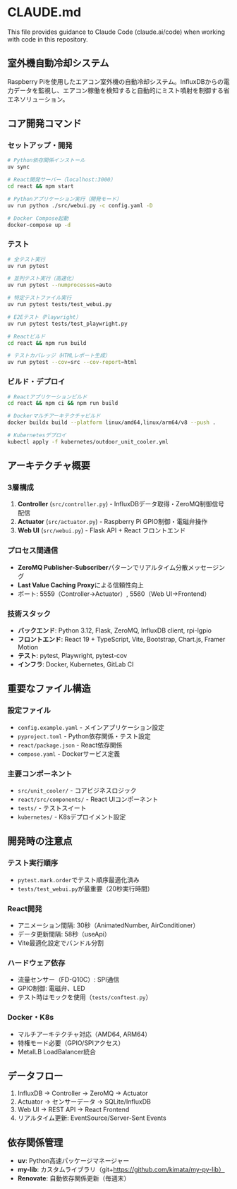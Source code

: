 # CLAUDE.md

This file provides guidance to Claude Code (claude.ai/code) when working with code in this repository.

## 室外機自動冷却システム

Raspberry Piを使用したエアコン室外機の自動冷却システム。InfluxDBからの電力データを監視し、エアコン稼働を検知すると自動的にミスト噴射を制御する省エネソリューション。

## コア開発コマンド

### セットアップ・開発

```bash
# Python依存関係インストール
uv sync

# React開発サーバー（localhost:3000）
cd react && npm start

# Pythonアプリケーション実行（開発モード）
uv run python ./src/webui.py -c config.yaml -D

# Docker Compose起動
docker-compose up -d
```

### テスト

```bash
# 全テスト実行
uv run pytest

# 並列テスト実行（高速化）
uv run pytest --numprocesses=auto

# 特定テストファイル実行
uv run pytest tests/test_webui.py

# E2Eテスト（Playwright）
uv run pytest tests/test_playwright.py

# Reactビルド
cd react && npm run build

# テストカバレッジ（HTMLレポート生成）
uv run pytest --cov=src --cov-report=html
```

### ビルド・デプロイ

```bash
# Reactアプリケーションビルド
cd react && npm ci && npm run build

# Dockerマルチアーキテクチャビルド
docker buildx build --platform linux/amd64,linux/arm64/v8 --push .

# Kubernetesデプロイ
kubectl apply -f kubernetes/outdoor_unit_cooler.yml
```

## アーキテクチャ概要

### 3層構成

1. **Controller** (`src/controller.py`) - InfluxDBデータ取得・ZeroMQ制御信号配信
2. **Actuator** (`src/actuator.py`) - Raspberry Pi GPIO制御・電磁弁操作
3. **Web UI** (`src/webui.py`) - Flask API + React フロントエンド

### プロセス間通信

- **ZeroMQ Publisher-Subscriber**パターンでリアルタイム分散メッセージング
- **Last Value Caching Proxy**による信頼性向上
- ポート: 5559（Controller→Actuator）, 5560（Web UI→Frontend）

### 技術スタック

- **バックエンド**: Python 3.12, Flask, ZeroMQ, InfluxDB client, rpi-lgpio
- **フロントエンド**: React 19 + TypeScript, Vite, Bootstrap, Chart.js, Framer Motion
- **テスト**: pytest, Playwright, pytest-cov
- **インフラ**: Docker, Kubernetes, GitLab CI

## 重要なファイル構造

### 設定ファイル

- `config.example.yaml` - メインアプリケーション設定
- `pyproject.toml` - Python依存関係・テスト設定
- `react/package.json` - React依存関係
- `compose.yaml` - Dockerサービス定義

### 主要コンポーネント

- `src/unit_cooler/` - コアビジネスロジック
- `react/src/components/` - React UIコンポーネント
- `tests/` - テストスイート
- `kubernetes/` - K8sデプロイメント設定

## 開発時の注意点

### テスト実行順序

- `pytest.mark.order`でテスト順序最適化済み
- `tests/test_webui.py`が最重要（20秒実行時間）

### React開発

- アニメーション間隔: 30秒（AnimatedNumber, AirConditioner）
- データ更新間隔: 58秒（useApi）
- Vite最適化設定でバンドル分割

### ハードウェア依存

- 流量センサー（FD-Q10C）: SPI通信
- GPIO制御: 電磁弁、LED
- テスト時はモックを使用（`tests/conftest.py`）

### Docker・K8s

- マルチアーキテクチャ対応（AMD64, ARM64）
- 特権モード必要（GPIO/SPIアクセス）
- MetalLB LoadBalancer統合

## データフロー

1. InfluxDB → Controller → ZeroMQ → Actuator
2. Actuator → センサーデータ → SQLite/InfluxDB
3. Web UI → REST API → React Frontend
4. リアルタイム更新: EventSource/Server-Sent Events

## 依存関係管理

- **uv**: Python高速パッケージマネージャー
- **my-lib**: カスタムライブラリ（git+https://github.com/kimata/my-py-lib）
- **Renovate**: 自動依存関係更新（毎週末）
